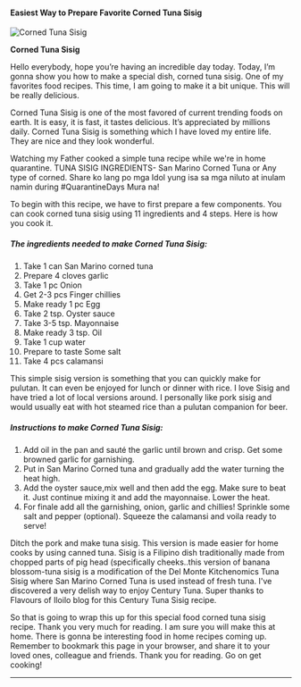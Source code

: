             

#### Easiest Way to Prepare Favorite Corned Tuna Sisig

![Corned Tuna Sisig](https://img-global.cpcdn.com/recipes/1c5d70ae0ee15784/751x532cq70/corned-tuna-sisig-recipe-main-photo.jpg)

**Corned Tuna Sisig**

Hello everybody, hope you’re having an incredible day today. Today, I’m gonna show you how to make a special dish, corned tuna sisig. One of my favorites food recipes. This time, I am going to make it a bit unique. This will be really delicious.

Corned Tuna Sisig is one of the most favored of current trending foods on earth. It is easy, it is fast, it tastes delicious. It’s appreciated by millions daily. Corned Tuna Sisig is something which I have loved my entire life. They are nice and they look wonderful.

Watching my Father cooked a simple tuna recipe while we're in home quarantine. TUNA SISIG INGREDIENTS- San Marino Corned Tuna or Any type of corned. Share ko lang po mga Idol yung isa sa mga niluto at inulam namin during #QuarantineDays Mura na!

To begin with this recipe, we have to first prepare a few components. You can cook corned tuna sisig using 11 ingredients and 4 steps. Here is how you cook it.

##### The ingredients needed to make Corned Tuna Sisig:

1.  Take 1 can San Marino corned tuna
2.  Prepare 4 cloves garlic
3.  Take 1 pc Onion
4.  Get 2-3 pcs Finger chillies
5.  Make ready 1 pc Egg
6.  Take 2 tsp. Oyster sauce
7.  Take 3-5 tsp. Mayonnaise
8.  Make ready 3 tsp. Oil
9.  Take 1 cup water
10.  Prepare to taste Some salt
11.  Take 4 pcs calamansi

This simple sisig version is something that you can quickly make for pulutan. It can even be enjoyed for lunch or dinner with rice. I love Sisig and have tried a lot of local versions around. I personally like pork sisig and would usually eat with hot steamed rice than a pulutan companion for beer.

##### Instructions to make Corned Tuna Sisig:

1.  Add oil in the pan and sauté the garlic until brown and crisp. Get some browned garlic for garnishing.
2.  Put in San Marino Corned tuna and gradually add the water turning the heat high.
3.  Add the oyster sauce,mix well and then add the egg. Make sure to beat it. Just continue mixing it and add the mayonnaise. Lower the heat.
4.  For finale add all the garnishing, onion, garlic and chillies! Sprinkle some salt and pepper (optional). Squeeze the calamansi and voila ready to serve!

Ditch the pork and make tuna sisig. This version is made easier for home cooks by using canned tuna. Sisig is a Filipino dish traditionally made from chopped parts of pig head (specifically cheeks..this version of banana blossom-tuna sisig is a modification of the Del Monte Kitchenomics Tuna Sisig where San Marino Corned Tuna is used instead of fresh tuna. I've discovered a very delish way to enjoy Century Tuna. Super thanks to Flavours of Iloilo blog for this Century Tuna Sisig recipe.

So that is going to wrap this up for this special food corned tuna sisig recipe. Thank you very much for reading. I am sure you will make this at home. There is gonna be interesting food in home recipes coming up. Remember to bookmark this page in your browser, and share it to your loved ones, colleague and friends. Thank you for reading. Go on get cooking!

* * *